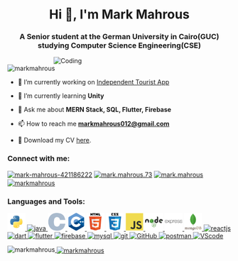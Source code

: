 <h1 align="center">Hi 👋, I'm Mark Mahrous</h1>
<h3 align="center">A Senior student at the German University in Cairo(GUC) studying Computer Science Engineering(CSE)</h3>
<img align="right" alt="Coding" width="400" src="https://cdn.dribbble.com/users/1162077/screenshots/3848914/programmer.gif">

<p align="left"> <img src="https://komarev.com/ghpvc/?username=markmahrous&label=Profile%20views&color=0e75b6&style=flat" alt="markmahrous" /> </p>

- 🔭 I’m currently working on [Independent Tourist App](https://github.com/AliAbdalwahaab/Independent-tourist-application-Flexplore.git)

- 🌱 I’m currently learning **Unity**

- 💬 Ask me about **MERN Stack, SQL, Flutter, Firebase**

- 📫 How to reach me **markmahrous012@gmail.com**

- 📑 Download my CV [here](https://github.com/MarkMahrous/MarkMahrous/blob/main/CV.pdf).

<h3 align="left">Connect with me:</h3>
<p align="left">
<a href="https://linkedin.com/in/mark-mahrous-421186222" target="blank"><img align="center" src="https://raw.githubusercontent.com/rahuldkjain/github-profile-readme-generator/master/src/images/icons/Social/linked-in-alt.svg" alt="mark-mahrous-421186222" height="30" width="40" /></a>
<a href="https://fb.com/mark.mahrous.73" target="blank"><img align="center" src="https://raw.githubusercontent.com/rahuldkjain/github-profile-readme-generator/master/src/images/icons/Social/facebook.svg" alt="mark.mahrous.73" height="30" width="40" /></a>
<a href="https://instagram.com/mark.mahrous" target="blank"><img align="center" src="https://raw.githubusercontent.com/rahuldkjain/github-profile-readme-generator/master/src/images/icons/Social/instagram.svg" alt="mark.mahrous" height="30" width="40" /></a>
<a href="https://codeforces.com/profile/markmahrous" target="blank"><img align="center" src="https://raw.githubusercontent.com/rahuldkjain/github-profile-readme-generator/master/src/images/icons/Social/codeforces.svg" alt="markmahrous" height="30" width="40" /></a>
</p>

<h3 align="left">Languages and Tools:</h3>
<p align="left">
  <a href="https://www.w3schools.com/python/default.asp" target="_blank" rel="noreferrer"> <img alt="Python3" width="40" height="40" src="https://raw.githubusercontent.com/github/explore/80688e429a7d4ef2fca1e82350fe8e3517d3494d/topics/python/python.png" />
  <a href="https://www.w3schools.com/java/default.asp" target="_blank" rel="noreferrer"> <img alt="java" width="40" height="40" src="https://img.icons8.com/color/48/000000/java-coffee-cup-logo.png" />
  <a href="https://www.w3schools.com/c/index.php" target="_blank" rel="noreferrer"> <img alt="C" width="40" height="40" src="https://raw.githubusercontent.com/devicons/devicon/master/icons/c/c-original.svg" />
  <a href="https://www.w3schools.com/cpp/default.asp" target="_blank" rel="noreferrer"> <img alt="Cpp" width="40" height="40" src="https://raw.githubusercontent.com/devicons/devicon/master/icons/cplusplus/cplusplus-original.svg" />
  <a href="https://www.w3.org/html/" target="_blank" rel="noreferrer"> <img alt="html5" width="40" height="40" src="https://raw.githubusercontent.com/devicons/devicon/master/icons/html5/html5-original-wordmark.svg" /> </a>
  <a href="https://www.w3schools.com/css/" target="_blank" rel="noreferrer"> <img alt="css3" width="40" height="40" src="https://raw.githubusercontent.com/devicons/devicon/master/icons/css3/css3-original-wordmark.svg" /> </a>
  <a href="https://developer.mozilla.org/en-US/docs/Web/JavaScript" target="_blank" rel="noreferrer"> <img alt="javascript" width="40" height="40" src="https://raw.githubusercontent.com/devicons/devicon/master/icons/javascript/javascript-original.svg" /> </a>
  <a href="https://nodejs.org" target="_blank" rel="noreferrer"> <img alt="nodejs" width="40" height="40" src="https://raw.githubusercontent.com/devicons/devicon/master/icons/nodejs/nodejs-original-wordmark.svg" /> </a>
  <a href="https://expressjs.com" target="_blank" rel="noreferrer"> <img alt="express" width="40" height="40" src="https://raw.githubusercontent.com/devicons/devicon/master/icons/express/express-original-wordmark.svg" /> </a>
  <a href="https://www.mongodb.com/" target="_blank" rel="noreferrer"> <img alt="mongodb" width="40" height="40" src="https://raw.githubusercontent.com/devicons/devicon/master/icons/mongodb/mongodb-original-wordmark.svg" /> </a>
  <a href="https://react.dev/" target="_blank" rel="noreferrer"> <img alt="reactjs" width="40" height="40" src="https://w7.pngwing.com/pngs/452/495/png-transparent-react-javascript-angularjs-ionic-github-text-logo-symmetry-thumbnail.png" /> </a>
  <a href="https://dart.dev" target="_blank" rel="noreferrer"> <img alt="dart" width="40" height="40" src="https://www.vectorlogo.zone/logos/dartlang/dartlang-icon.svg" /> </a>
  <a href="https://flutter.dev" target="_blank" rel="noreferrer"> <img alt="flutter" width="40" height="40" src="https://www.vectorlogo.zone/logos/flutterio/flutterio-icon.svg" /> </a> 
  <a href="https://firebase.google.com/" target="_blank" rel="noreferrer"> <img alt="firebase" width="40" height="40" src="https://w7.pngwing.com/pngs/246/288/png-transparent-firebase-hd-logo-thumbnail.png" /> </a>
  <a href="https://www.mysql.com/" target="_blank" rel="noreferrer"> <img alt="mysql" width="40" height="40" src="https://w7.pngwing.com/pngs/747/798/png-transparent-mysql-logo-mysql-database-web-development-computer-software-dolphin-marine-mammal-animals-text-thumbnail.png" /> </a>
  <a href="https://git-scm.com/" target="_blank" rel="noreferrer"> <img alt="git" width="40" height="40" src="https://www.vectorlogo.zone/logos/git-scm/git-scm-icon.svg" /> </a>
  <a href="https://github.com/" target="_blank" rel="noreferrer"> <img alt="GitHub" width="40px" src="https://img.icons8.com/fluent/50/000000/github.png" />
  <a href="https://postman.com" target="_blank" rel="noreferrer"> <img alt="postman" width="40" height="40" src="https://www.vectorlogo.zone/logos/getpostman/getpostman-icon.svg" /> </a>
  <a href="https://code.visualstudio.com/" target="_blank" rel="noreferrer"> <img alt="VScode" width="40px" src="https://img.icons8.com/fluent/48/000000/visual-studio-code-2019.png" />
</p>

<p><img align="left" src="https://github-readme-stats.vercel.app/api/top-langs?username=markmahrous&show_icons=true&locale=en&layout=compact" alt="markmahrous" /></p>

<p>&nbsp;<img align="center" src="https://github-readme-stats.vercel.app/api?username=markmahrous&show_icons=true&locale=en" alt="markmahrous" /></p>
